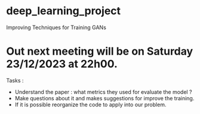 # deep_learning_project
Improving Techniques for Training GANs

# Out next meeting will be on Saturday 23/12/2023 at 22h00.
Tasks : 
- Understand the paper : what metrics they used for evaluate the model ?
- Make questions about it and makes suggestions for improve the training.
- If it is possible reorganize the code to apply into our problem.
